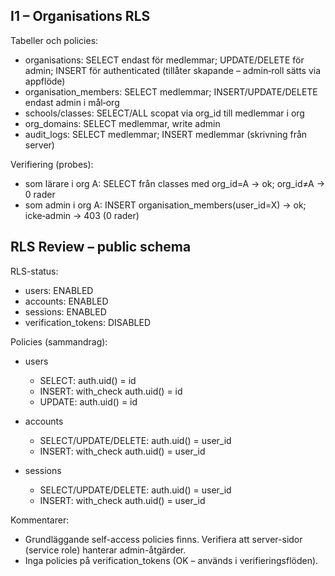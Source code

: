 ## I1 – Organisations RLS

Tabeller och policies:

- organisations: SELECT endast för medlemmar; UPDATE/DELETE för admin; INSERT för authenticated (tillåter skapande – admin‑roll sätts via appflöde)
- organisation_members: SELECT medlemmar; INSERT/UPDATE/DELETE endast admin i mål‑org
- schools/classes: SELECT/ALL scopat via org_id till medlemmar i org
 - org_domains: SELECT medlemmar, write admin
 - audit_logs: SELECT medlemmar; INSERT medlemmar (skrivning från server)

Verifiering (probes):
- som lärare i org A: SELECT från classes med org_id=A → ok; org_id≠A → 0 rader
- som admin i org A: INSERT organisation_members(user_id=X) → ok; icke‑admin → 403 (0 rader)

## RLS Review – public schema

RLS-status:

- users: ENABLED
- accounts: ENABLED
- sessions: ENABLED
- verification_tokens: DISABLED

Policies (sammandrag):

- users
  - SELECT: auth.uid() = id
  - INSERT: with_check auth.uid() = id
  - UPDATE: auth.uid() = id

- accounts
  - SELECT/UPDATE/DELETE: auth.uid() = user_id
  - INSERT: with_check auth.uid() = user_id

- sessions
  - SELECT/UPDATE/DELETE: auth.uid() = user_id
  - INSERT: with_check auth.uid() = user_id

Kommentarer:

- Grundläggande self-access policies finns. Verifiera att server-sidor (service role) hanterar admin-åtgärder.
- Inga policies på verification_tokens (OK – används i verifieringsflöden).


